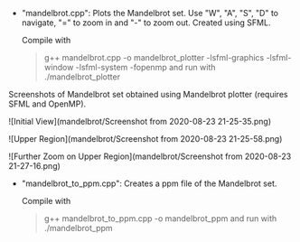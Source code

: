 - "mandelbrot.cpp": Plots the Mandelbrot set. Use "W", "A", "S", "D" to navigate, "=" to zoom in and "-" to zoom out. Created using SFML.

	Compile with 
  > g++ mandelbrot.cpp -o mandelbrot_plotter -lsfml-graphics -lsfml-window -lsfml-system -fopenmp
  and run with 
  >./mandelbrot_plotter

Screenshots of Mandelbrot set obtained using Mandelbrot plotter (requires SFML and OpenMP).

![Initial View](mandelbrot/Screenshot from 2020-08-23 21-25-35.png)

![Upper Region](mandelbrot/Screenshot from 2020-08-23 21-25-58.png)

![Further Zoom on Upper Region](mandelbrot/Screenshot from 2020-08-23 21-27-16.png)

- "mandelbrot_to_ppm.cpp": Creates a ppm file of the Mandelbrot set.

	Compile with 
  > g++ mandelbrot_to_ppm.cpp -o mandelbrot_ppm
  and run with 
  > ./mandelbrot_ppm
